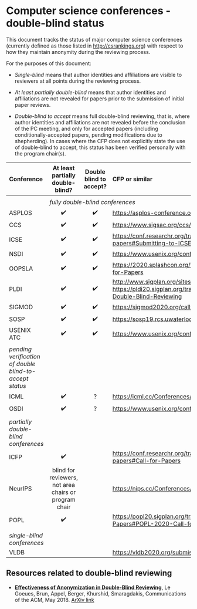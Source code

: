 # Computer science conferences - double-blind status

This document tracks the status of major computer science conferences
(currently defined as those listed in http://csrankings.org) with
respect to how they maintain anonymity during the reviewing process.

For the purposes of this document:

* _Single-blind_ means that author identities and affiliations are visible
to reviewers at all points during the reviewing process.

* _At least partially double-blind_ means that author identities and
affiliations are not revealed for papers prior to the submission of
initial paper reviews.

* _Double-blind to accept_ means full double-blind reviewing, that is,
where author identities and affiliations are not revealed before the
conclusion of the PC meeting, and only for accepted papers (including
conditionally-accepted papers, pending modifications due to
shepherding). In cases where the CFP does not explicitly state the use
of double-blind to accept, this status has been verified personally
with the program chair(s).

| Conference | At least partially double-blind? | Double blind to accept? | CFP or similar |
| :--        | :--: | :--:                    | :--           |
|            |      |                         |               |
| <td colspan="4">_fully double-blind conferences_</td> | 
| ASPLOS     | :heavy_check_mark:     | :heavy_check_mark:      | https://asplos-conference.org/submissions/ |
| CCS        | :heavy_check_mark:     | :heavy_check_mark:      | https://www.sigsac.org/ccs/CCS2020/call-for-papers.html |
| ICSE       | :heavy_check_mark:     | :heavy_check_mark:      | https://conf.researchr.org/track/icse-2020/icse-2020-papers#Submitting-to-ICSE-Q-A |
| NSDI       | :heavy_check_mark:     | :heavy_check_mark: | https://www.usenix.org/conference/nsdi20/call-for-papers |
| OOPSLA     | :heavy_check_mark:     | :heavy_check_mark:      | https://2020.splashcon.org/track/splash-2020-oopsla#Call-for-Papers |
| PLDI       | :heavy_check_mark:     | :heavy_check_mark:      | http://www.sigplan.org/sites/default/files/PracticesofPLDI.pdf, https://pldi20.sigplan.org/track/pldi-2020-papers#FAQ-on-Double-Blind-Reviewing |
| SIGMOD     | :heavy_check_mark:     | :heavy_check_mark: | https://sigmod2020.org/calls_papers_sigmod_research.shtml |
| SOSP       | :heavy_check_mark:     | :heavy_check_mark:      | https://sosp19.rcs.uwaterloo.ca/cfp.html |
| USENIX ATC | :heavy_check_mark:     | :heavy_check_mark: | https://www.usenix.org/conference/atc20/call-for-papers |
|            |      |                   |                                                         |
| _pending verification of double blind-to-accept status_ | | | |
| ICML       | :heavy_check_mark:     | ? | https://icml.cc/Conferences/2020/CallForPapers |
| OSDI       | :heavy_check_mark:     | ? | https://www.usenix.org/conference/osdi20/call-for-papers |
|            |      |                   |                                                         |
| _partially double-blind conferences_ | | | |
| ICFP       | :heavy_check_mark: |  | https://conf.researchr.org/track/icfp-2020/icfp-2020-papers#Call-for-Papers |
| NeurIPS    | blind for reviewers, not area chairs or program chair | | https://nips.cc/Conferences/2019/CallForPapers |
| POPL       | :heavy_check_mark: |  | https://popl20.sigplan.org/track/POPL-2020-Research-Papers#POPL-2020-Call-for-Papers |
|            |      |                   |                                                         |
| _single-blind conferences_ | | | |
| VLDB       |      |                         | https://vldb2020.org/submission-guidelines.html |

## Resources related to double-blind reviewing

* [**Effectiveness of Anonymization in Double-Blind Reviewing**](https://dl.acm.org/doi/10.1145/3208157), Le Goeues, Brun, Appel, Berger, Khurshid, Smaragdakis, Communications of the ACM, May 2018. [ArXiv link](https://arxiv.org/abs/1709.01609)


